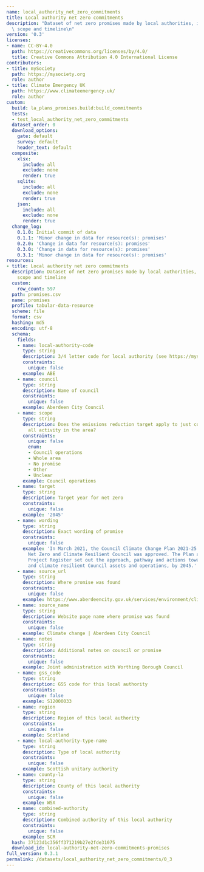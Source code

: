 ```yaml
---
name: local_authority_net_zero_commitments
title: Local authority net zero commitments
description: "Dataset of net zero promises made by local authorities, including their\
  \ scope and timeline\n"
version: '0.3'
licenses:
- name: CC-BY-4.0
  path: https://creativecommons.org/licenses/by/4.0/
  title: Creative Commons Attribution 4.0 International License
contributors:
- title: mySociety
  path: https://mysociety.org
  role: author
- title: Climate Emergency UK
  path: https://www.climateemergency.uk/
  role: author
custom:
  build: la_plans_promises.build:build_commitments
  tests:
  - test_local_authority_net_zero_commitments
  dataset_order: 0
  download_options:
    gate: default
    survey: default
    header_text: default
  composite:
    xlsx:
      include: all
      exclude: none
      render: true
    sqlite:
      include: all
      exclude: none
      render: true
    json:
      include: all
      exclude: none
      render: true
  change_log:
    0.1.0: Initial commit of data
    0.1.1: 'Minor change in data for resource(s): promises'
    0.2.0: 'Change in data for resource(s): promises'
    0.3.0: 'Change in data for resource(s): promises'
    0.3.1: 'Minor change in data for resource(s): promises'
resources:
- title: Local authority net zero commitments
  description: Dataset of net zero promises made by local authorities, including their
    scope and timeline
  custom:
    row_count: 597
  path: promises.csv
  name: promises
  profile: tabular-data-resource
  scheme: file
  format: csv
  hashing: md5
  encoding: utf-8
  schema:
    fields:
    - name: local-authority-code
      type: string
      description: 3/4 letter code for local authority (see https://mysociety.github.io/uk_local_authority_names_and_codes/)
      constraints:
        unique: false
      example: ABE
    - name: council
      type: string
      description: Name of council
      constraints:
        unique: false
      example: Aberdeen City Council
    - name: scope
      type: string
      description: Does the emissions reduction target apply to just council or to
        all activity in the area?
      constraints:
        unique: false
        enum:
        - Council operations
        - Whole area
        - No promise
        - Other
        - Unclear
      example: Council operations
    - name: target
      type: string
      description: Target year for net zero
      constraints:
        unique: false
      example: '2045'
    - name: wording
      type: string
      description: Exact wording of promise
      constraints:
        unique: false
      example: 'In March 2021, the Council Climate Change Plan 2021-25: Towards a
        Net Zero and Climate Resilient Council was approved. The Plan and accompanying
        Project Register set out the approach, pathway and actions towards net zero
        and climate resilient Council assets and operations, by 2045.'
    - name: source_url
      type: string
      description: Where promise was found
      constraints:
        unique: false
      example: https://www.aberdeencity.gov.uk/services/environment/climate-change
    - name: source_name
      type: string
      description: Website page name where promise was found
      constraints:
        unique: false
      example: Climate change | Aberdeen City Council
    - name: notes
      type: string
      description: Additional notes on council or promise
      constraints:
        unique: false
      example: Joint administration with Worthing Borough Council
    - name: gss_code
      type: string
      description: GSS code for this local authority
      constraints:
        unique: false
      example: S12000033
    - name: region
      type: string
      description: Region of this local authority
      constraints:
        unique: false
      example: Scotland
    - name: local-authority-type-name
      type: string
      description: Type of local authority
      constraints:
        unique: false
      example: Scottish unitary authority
    - name: county-la
      type: string
      description: County of this local authority
      constraints:
        unique: false
      example: WSX
    - name: combined-authority
      type: string
      description: Combined authority of this local authority
      constraints:
        unique: false
      example: SCR
  hash: 37123d1c356ff371219b27e2fde31075
  download_id: local-authority-net-zero-commitments-promises
full_version: 0.3.1
permalink: /datasets/local_authority_net_zero_commitments/0_3
---
```

